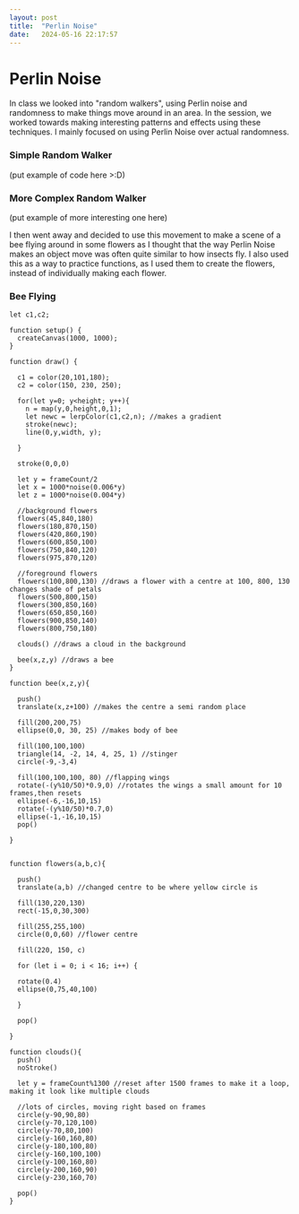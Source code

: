 ```yaml
---
layout: post
title:  "Perlin Noise"
date:   2024-05-16 22:17:57 
---
```


# Perlin Noise

In class we looked into "random walkers", using Perlin noise and randomness to make things move around in an area.
In the session, we worked towards making interesting patterns and effects using these techniques. I mainly focused on using Perlin Noise over actual randomness.

### Simple Random Walker

(put example of code here >:D)


### More Complex Random Walker

(put example of more interesting one here)

I then went away and decided to use this movement to make a scene of a bee flying around in some flowers as I thought that the way Perlin Noise makes an object move was often quite similar to how insects fly. I also used this as a way to practice functions, as I used them to create the flowers, instead of individually making each flower. 

### Bee Flying
```
let c1,c2;

function setup() {
  createCanvas(1000, 1000);
}

function draw() {
 
  c1 = color(20,101,180);
  c2 = color(150, 230, 250);
  
  for(let y=0; y<height; y++){
    n = map(y,0,height,0,1);
    let newc = lerpColor(c1,c2,n); //makes a gradient
    stroke(newc);
    line(0,y,width, y);
    
  }
  
  stroke(0,0,0)

  let y = frameCount/2
  let x = 1000*noise(0.006*y)
  let z = 1000*noise(0.004*y)
  
  //background flowers
  flowers(45,840,180)
  flowers(180,870,150)
  flowers(420,860,190)
  flowers(600,850,100)
  flowers(750,840,120)
  flowers(975,870,120)
  
  //foreground flowers
  flowers(100,800,130) //draws a flower with a centre at 100, 800, 130 changes shade of petals
  flowers(500,800,150)
  flowers(300,850,160)
  flowers(650,850,160)
  flowers(900,850,140)
  flowers(800,750,180)
  
  clouds() //draws a cloud in the background
  
  bee(x,z,y) //draws a bee
}

function bee(x,z,y){
  
  push()
  translate(x,z+100) //makes the centre a semi random place
  
  fill(200,200,75)
  ellipse(0,0, 30, 25) //makes body of bee
  
  fill(100,100,100)
  triangle(14, -2, 14, 4, 25, 1) //stinger
  circle(-9,-3,4)
  
  fill(100,100,100, 80) //flapping wings
  rotate(-(y%10/50)*0.9,0) //rotates the wings a small amount for 10 frames,then resets
  ellipse(-6,-16,10,15)
  rotate(-(y%10/50)*0.7,0)
  ellipse(-1,-16,10,15)
  pop()
  
}


function flowers(a,b,c){

  push()
  translate(a,b) //changed centre to be where yellow circle is
    
  fill(130,220,130)
  rect(-15,0,30,300)
  
  fill(255,255,100)
  circle(0,0,60) //flower centre
 
  fill(220, 150, c)
  
  for (let i = 0; i < 16; i++) {

  rotate(0.4)
  ellipse(0,75,40,100)
    
  }
  
  pop() 
  
}

function clouds(){
  push()
  noStroke()
  
  let y = frameCount%1300 //reset after 1500 frames to make it a loop, making it look like multiple clouds

  //lots of circles, moving right based on frames
  circle(y-90,90,80)
  circle(y-70,120,100)
  circle(y-70,80,100)
  circle(y-160,160,80)
  circle(y-180,100,80)
  circle(y-160,100,100)
  circle(y-100,160,80)
  circle(y-200,160,90)
  circle(y-230,160,70)
  
  pop()
}

```
